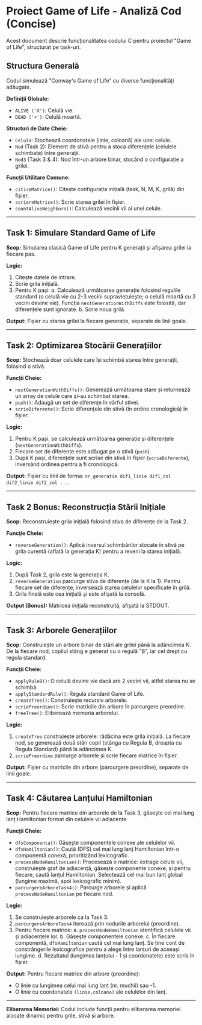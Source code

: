 # Proiect Game of Life - Analiză Cod (Concise)

Acest document descrie funcționalitatea codului C pentru proiectul "Game of Life", structurat pe task-uri.

## Structura Generală

Codul simulează "Conway's Game of Life" cu diverse funcționalități adăugate.

**Definiții Globale:**
*   `ALIVE ('X')`: Celulă vie.
*   `DEAD ('+')`: Celulă moartă.

**Structuri de Date Cheie:**
*   `Celula`: Stochează coordonatele (linie, coloană) ale unei celule.
*   `Nod` (Task 2): Element de stivă pentru a stoca diferențele (celulele schimbate) între generații.
*   `Nod3` (Task 3 & 4): Nod într-un arbore binar, stocând o configurație a grilei.

**Funcții Utilitare Comune:**
*   `citireMatrice()`: Citește configurația inițială (task, N, M, K, grilă) din fișier.
*   `scriereMatrice()`: Scrie starea grilei în fișier.
*   `countAliveNeighbors()`: Calculează vecinii vii ai unei celule.

---

## Task 1: Simulare Standard Game of Life

**Scop:** Simularea clasică Game of Life pentru K generații și afișarea grilei la fiecare pas.

**Logic:**
1.  Citește datele de intrare.
2.  Scrie grila inițială.
3.  Pentru K pași:
    a.  Calculează următoarea generație folosind regulile standard (o celulă vie cu 2-3 vecini supraviețuiește; o celulă moartă cu 3 vecini devine vie). Funcția `nextGenerationWithDiffs` este folosită, dar diferențele sunt ignorate.
    b.  Scrie noua grilă.

**Output:** Fișier cu starea grilei la fiecare generație, separate de linii goale.

---

## Task 2: Optimizarea Stocării Generațiilor

**Scop:** Stochează doar celulele care își schimbă starea între generații, folosind o stivă.

**Funcții Cheie:**
*   `nextGenerationWithDiffs()`: Generează următoarea stare și returnează un array de celule care și-au schimbat starea.
*   `push()`: Adaugă un set de diferențe în vârful stivei.
*   `scrieDiferente()`: Scrie diferențele din stivă (în ordine cronologică) în fișier.

**Logic:**
1.  Pentru K pași, se calculează următoarea generație și diferențele (`nextGenerationWithDiffs`).
2.  Fiecare set de diferențe este adăugat pe o stivă (`push`).
3.  După K pași, diferențele sunt scrise din stivă în fișier (`scrieDiferente`), inversând ordinea pentru a fi cronologică.

**Output:** Fișier cu linii de forma: `nr_generatie dif1_linie dif1_col dif2_linie dif2_col ...`.

---

## Task 2 Bonus: Reconstrucția Stării Inițiale

**Scop:** Reconstruiește grila inițială folosind stiva de diferențe de la Task 2.

**Funcție Cheie:**
*   `reverseGeneration()`: Aplică inversul schimbărilor stocate în stivă pe grila curentă (aflată la generația K) pentru a reveni la starea inițială.

**Logic:**
1.  După Task 2, grila este la generația K.
2.  `reverseGeneration` parcurge stiva de diferențe (de la K la 1). Pentru fiecare set de diferențe, inversează starea celulelor specificate în grilă.
3.  Grila finală este cea inițială și este afișată la consolă.

**Output (Bonus):** Matricea inițială reconstruită, afișată la STDOUT.

---

## Task 3: Arborele Generațiilor

**Scop:** Construiește un arbore binar de stări ale grilei până la adâncimea K. De la fiecare nod, copilul stâng e generat cu o regulă "B", iar cel drept cu regula standard.

**Funcții Cheie:**
*   `applyRuleB()`: O celulă devine vie dacă are 2 vecini vii, altfel starea nu se schimbă.
*   `applyStandardRule()`: Regula standard Game of Life.
*   `createTree()`: Construiește recursiv arborele.
*   `scriePreordine()`: Scrie matricile din arbore în parcurgere preordine.
*   `freeTree()`: Eliberează memoria arborelui.

**Logic:**
1.  `createTree` construiește arborele: rădăcina este grila inițială. La fiecare nod, se generează două stări copil (stânga cu Regula B, dreapta cu Regula Standard) până la adâncimea K.
2.  `scriePreordine` parcurge arborele și scrie fiecare matrice în fișier.

**Output:** Fișier cu matricile din arbore (parcurgere preordine), separate de linii goale.

---

## Task 4: Căutarea Lanțului Hamiltonian

**Scop:** Pentru fiecare matrice din arborele de la Task 3, găsește cel mai lung lanț Hamiltonian format din celulele vii adiacente.

**Funcții Cheie:**
*   `dfsComponenta()`: Găsește componentele conexe ale celulelor vii.
*   `dfsHamiltonian()`: Caută (DFS) cel mai lung lanț Hamiltonian într-o componentă conexă, prioritizând lexicografic.
*   `processNodeHamiltonian()`: Procesează o matrice: extrage celule vii, construiește graf de adiacență, găsește componente conexe, și pentru fiecare, caută lanțul Hamiltonian. Selectează cel mai bun lanț global (lungime maximă, apoi lexicografic minim).
*   `parcurgereArboreTask4()`: Parcurge arborele și aplică `processNodeHamiltonian` pe fiecare nod.

**Logic:**
1.  Se construiește arborele ca la Task 3.
2.  `parcurgereArboreTask4` iterează prin nodurile arborelui (preordine).
3.  Pentru fiecare matrice:
    a.  `processNodeHamiltonian` identifică celulele vii și adiacențele lor.
    b.  Găsește componentele conexe.
    c.  În fiecare componentă, `dfsHamiltonian` caută cel mai lung lanț. Se ține cont de constrângerile lexicografice pentru a alege între lanțuri de aceeași lungime.
    d.  Rezultatul (lungimea lanțului - 1 și coordonatele) este scris în fișier.

**Output:** Pentru fiecare matrice din arbore (preordine):
*   O linie cu lungimea celui mai lung lanț (nr. muchii) sau -1.
*   O linie cu coordonatele `(linie,coloana)` ale celulelor din lanț.

---

**Eliberarea Memoriei:** Codul include funcții pentru eliberarea memoriei alocate dinamic pentru grile, stivă și arbore.